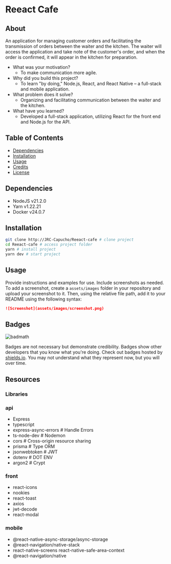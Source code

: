# Reeact Cafe

## About

An application for managing customer orders and facilitating the transmission of orders between the waiter and the kitchen. The waiter will access the application and take note of the customer's order, and when the order is confirmed, it will appear in the kitchen for preparation.

- What was your motivation?
  - To make communication more agile.
- Why did you build this project?
  - To learn "by doing," Node.js, React, and React Native – a full-stack and mobile application.
- What problem does it solve?
  - Organizing and facilitating communication between the waiter and the kitchen.
- What have you learned?
  - Developed a full-stack application, utilizing React for the front end and Node.js for the API.

## Table of Contents

- [Dependencies](#dependencies)
- [Installation](#installation)
- [Usage](#usage)
- [Credits](#credits)
- [License](#license)

## Dependencies

- NodeJS v21.2.0
- Yarn v1.22.21
- Docker v24.0.7

## Installation

```bash
git clone http://JRC-Capucho/Reeact-cafe # clone project
cd Reeact-cafe # access project folder
yarn # install project
yarn dev # start project
```

## Usage

Provide instructions and examples for use. Include screenshots as needed.
To add a screenshot, create a `assets/images` folder in your repository and upload your screenshot to it. Then, using the relative file path, add it to your README using the following syntax:

```markdown
![Screenshot](assets/images/screenshot.png)
```
## Badges

![badmath](https://img.shields.io/github/languages/top/lernantino/badmath)

Badges are not necessary but demonstrate credibility. Badges show other developers that you know what you're doing. Check out badges hosted by [shields.io](https://shields.io/). You may not understand what they represent now, but you will over time.

## Resources

### Libraries

### api
- Express
- typescript
- express-async-errors  # Handle Errors
- ts-node-dev # Nodemon
- cors # Cross-origin resource sharing
- prisma # Type ORM
- jsonwebtoken # JWT
- dotenv # DOT ENV
- argon2 # Crypt 

### front
- react-icons
- nookies
- react-toast
- axios
- jwt-decode
- react-modal

### mobile

- @react-native-async-storage/async-storage
- @react-navigation/native-stack
- react-native-screens react-native-safe-area-context
- @react-navigation/native


